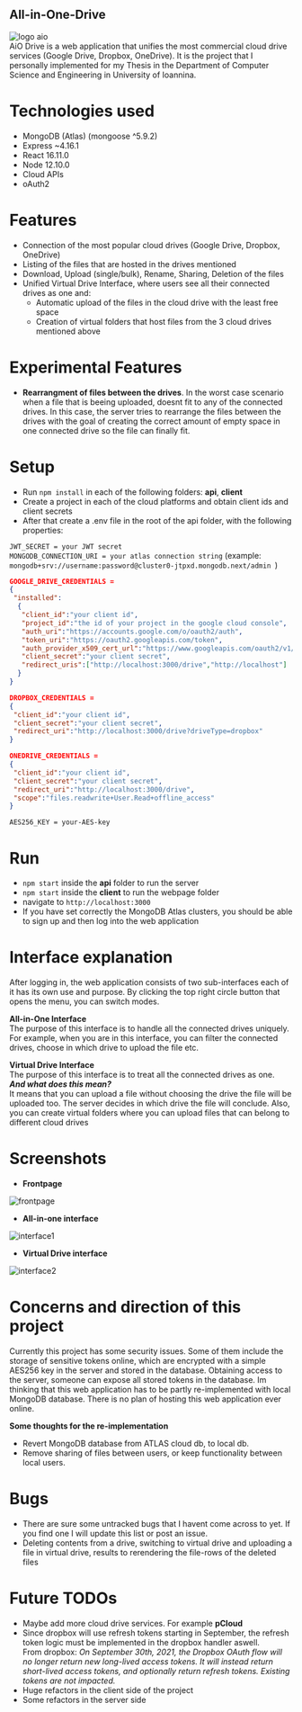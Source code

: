 ## All-in-One-Drive  
  
![logo aio](https://user-images.githubusercontent.com/10963096/124155177-dfd68d00-da9e-11eb-967b-514784f93abb.PNG)  
AiO Drive is a web application that unifies the most commercial cloud drive services (Google Drive, Dropbox, OneDrive). It is the project that I personally implemented for my Thesis in the Department of Computer Science and Engineering in University of Ioannina.    

# Technologies used 
* MongoDB (Atlas) (mongoose ^5.9.2)
* Express ~4.16.1
* React 16.11.0
* Node 12.10.0
* Cloud APIs
* oAuth2

# Features  
* Connection of the most popular cloud drives (Google Drive, Dropbox, OneDrive)
* Listing of the files that are hosted in the drives mentioned  
* Download, Upload (single/bulk), Rename, Sharing, Deletion of the files 
* Unified Virtual Drive Interface, where users see all their connected drives as one and:
  * Automatic upload of the files in the cloud drive with the least free space
  * Creation of virtual folders that host files from the 3 cloud drives mentioned above  
# Experimental Features  
* **Rearrangment of files between the drives**.  In the worst case scenario when a file that is beeing uploaded, doesnt fit to any of the connected drives. In this case, the server tries to rearrange the files between the drives with the goal of creating the correct amount of empty space in one connected drive so the file can finally fit.  
# Setup  
*  Run ```npm install``` in each of the following folders: **api**, **client**
*  Create a project in each of the cloud platforms and obtain client ids and client secrets
*  After that create a .env file in the root of the api folder, with the following properties:  
  
```JWT_SECRET = your JWT secret```  
```MONGODB_CONNECTION_URI = your atlas connection string```    (example: ```mongodb+srv://username:password@cluster0-jtpxd.mongodb.next/admin ```)  
```json
GOOGLE_DRIVE_CREDENTIALS =
{
 "installed": 
  {
   "client_id":"your client id",
   "project_id":"the id of your project in the google cloud console",
   "auth_uri":"https://accounts.google.com/o/oauth2/auth",
   "token_uri":"https://oauth2.googleapis.com/token",
   "auth_provider_x509_cert_url":"https://www.googleapis.com/oauth2/v1/certs",
   "client_secret":"your client secret",
   "redirect_uris":["http://localhost:3000/drive","http://localhost"]
  }
}
```

```json
DROPBOX_CREDENTIALS = 
{
 "client_id":"your client id", 
 "client_secret":"your client secret", 
 "redirect_uri":"http://localhost:3000/drive?driveType=dropbox"
}
```

```json
ONEDRIVE_CREDENTIALS = 
{
 "client_id":"your client id", 
 "client_secret":"your client secret", 
 "redirect_uri":"http://localhost:3000/drive", 
 "scope":"files.readwrite+User.Read+offline_access"
}
```
```AES256_KEY = your-AES-key ```  
# Run  
*  ```npm start``` inside the **api** folder to run the server  
*  ```npm start``` inside the **client** to run the webpage folder  
*  navigate to ```http://localhost:3000```  
*  If you have set correctly the MongoDB Atlas clusters, you should be able to sign up and then log into the web application  

# Interface explanation  
After logging in, the web application consists of two sub-interfaces each of it has its own use and purpose. By clicking the top right circle button that opens the menu, you can switch modes.  
  
**All-in-One Interface**  
The purpose of this interface is to handle all the connected drives uniquely. For example, when you are in this interface, you can filter the connected drives, choose in which drive to upload the file etc.  
  
**Virtual Drive Interface**    
The purpose of this interface is to treat all the connected drives as one.   
_**And what does this mean?**_  
It means that you can upload a file without choosing the drive the file will be uploaded too. The server decides in which drive the file will conclude. Also, you can create virtual folders where you can upload files that can belong to different cloud drives  
# Screenshots  
  
* **Frontpage**  
  
![frontpage](https://user-images.githubusercontent.com/10963096/124174010-81b4a480-dab4-11eb-8261-1412a0a8f77a.PNG)

* **All-in-one interface**  
  
![interface1](https://user-images.githubusercontent.com/10963096/124173483-c25fee00-dab3-11eb-9144-da2e2a06c43f.PNG)  
  
* **Virtual Drive interface**  
  
![interface2](https://user-images.githubusercontent.com/10963096/124173896-5af66e00-dab4-11eb-8c98-8813e68ba3f1.PNG)  

# Concerns and direction of this project  
Currently this project has some security issues. Some of them include the storage of sensitive tokens online, which are encrypted with a simple AES256 key in the server and stored in the database. Obtaining access to the server, someone can expose all stored tokens in the database.  Im thinking that this web application has to be partly re-implemented with local MongoDB database. There is no plan of hosting this web application ever online.  

**Some thoughts for the re-implementation**  
* Revert MongoDB database from ATLAS cloud db, to local db.  
* Remove sharing of files between users, or keep functionality between local users.  

# Bugs
* There are sure some untracked bugs that I havent come across to yet. If you find one I will update this list or post an issue.  
* Deleting contents from a drive, switching to virtual drive and uploading a file in virtual drive, results to rerendering the file-rows of the deleted files  

# Future TODOs  
* Maybe add more cloud drive services. For example **pCloud**  
* Since dropbox will use refresh tokens starting in September, the refresh token logic must be implemented in the dropbox handler aswell.  
From dropbox: _On September 30th, 2021, the Dropbox OAuth flow will no longer return new long-lived access tokens. It will instead return short-lived access tokens, and optionally return refresh tokens. Existing tokens are not impacted._  
* Huge refactors in the client side of the project  
* Some refactors in the server side





  
